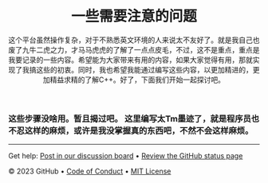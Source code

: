 <header>

<!--
  <<< Author notes: Course header >>>
  Include a 1280×640 image, course title in sentence case, and a concise description in emphasis.
  In your repository settings: enable template repository, add your 1280×640 social image, auto delete head branches.
  Add your open source license, GitHub uses MIT license.
-->

# 一些需要注意的问题

这个平台虽然操作复杂，对于不熟悉英文环境的人来说太不友好了。就是我自己也废了九牛二虎之力，才马马虎虎的了解了一点点皮毛，不过，这不是重点，重点是我要记录的一些内容。希望能为大家带来有用的内容，如果大家觉得有用，那就实现了我搞这些的初衷。同时，我也希望我能通过编写这些内容，以更加精进的，更加精益求精的了解C++。好了，下面我们开始一起探讨吧。

</header>
<h3>这些步骤没啥用。暂且揭过吧。 这里编写太Tm墨迹了，就是程序员也不忍这样的麻烦，或许是我没掌握真的东西吧，不然不会这样麻烦。</h3>
<footer>

<!--
  <<< Author notes: Footer >>>
  Add a link to get support, GitHub status page, code of conduct, license link.
-->

---

Get help: [Post in our discussion board](https://github.com/orgs/skills/discussions/categories/communicate-using-markdown) &bull; [Review the GitHub status page](https://www.githubstatus.com/)

&copy; 2023 GitHub &bull; [Code of Conduct](https://www.contributor-covenant.org/version/2/1/code_of_conduct/code_of_conduct.md) &bull; [MIT License](https://gh.io/mit)

</footer>
